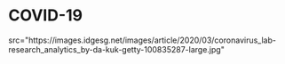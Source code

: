 # COVID-19
<p> 
  src="https://images.idgesg.net/images/article/2020/03/coronavirus_lab-research_analytics_by-da-kuk-getty-100835287-large.jpg"
</p>

